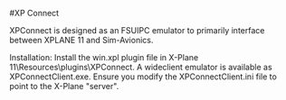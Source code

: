#XP Connect

XPConnect is designed as an FSUIPC emulator to primarily interface between XPLANE 11 and Sim-Avionics.

Installation: Install the win.xpl plugin file in X-Plane 11\Resources\plugins\XPConnect. A wideclient emulator is available as XPConnectClient.exe. Ensure you modify the XPConnectClient.ini file to point to the X-Plane "server".
